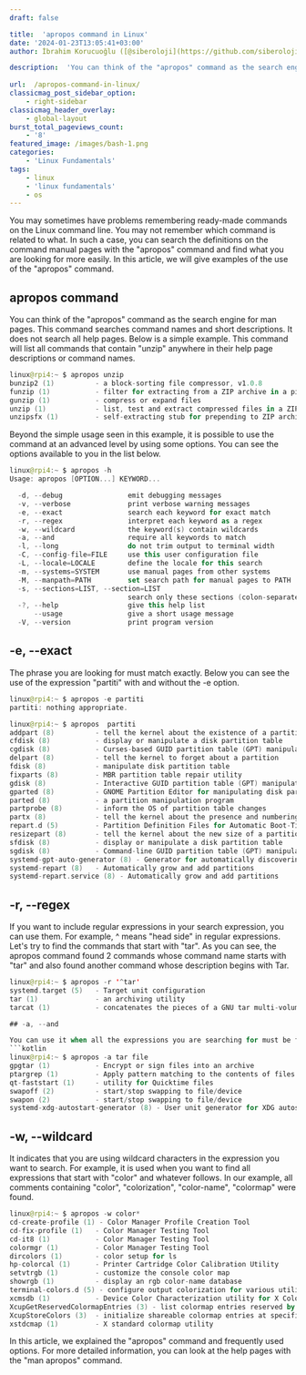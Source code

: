 ```yaml
---
draft: false

title:  'apropos command in Linux'
date: '2024-01-23T13:05:41+03:00'
author: İbrahim Korucuoğlu ([@siberoloji](https://github.com/siberoloji))

description:  'You can think of the "apropos" command as the search engine for man pages. This command searches command names and short descriptions.' 
 
url:  /apropos-command-in-linux/
classicmag_post_sidebar_option:
    - right-sidebar
classicmag_header_overlay:
    - global-layout
burst_total_pageviews_count:
    - '8'
featured_image: /images/bash-1.png
categories:
    - 'Linux Fundamentals'
tags:
    - linux
    - 'linux fundamentals'
    - os
---
```

You may sometimes have problems remembering ready-made commands on the Linux command line. You may not remember which command is related to what. In such a case, you can search the definitions on the command manual pages with the "apropos" command and find what you are looking for more easily. In this article, we will give examples of the use of the "apropos" command.

## apropos command

You can think of the "apropos" command as the search engine for man pages. This command searches command names and short descriptions. It does not search all help pages. Below is a simple example. This command will list all commands that contain "unzip" anywhere in their help page descriptions or command names.
```kotlin
linux@rpi4:~ $ apropos unzip
bunzip2 (1)          - a block-sorting file compressor, v1.0.8
funzip (1)           - filter for extracting from a ZIP archive in a pipe
gunzip (1)           - compress or expand files
unzip (1)            - list, test and extract compressed files in a ZIP archive
unzipsfx (1)         - self-extracting stub for prepending to ZIP archives
```

Beyond the simple usage seen in this example, it is possible to use the command at an advanced level by using some options. You can see the options available to you in the list below.
```kotlin
linux@rpi4:~ $ apropos -h
Usage: apropos [OPTION...] KEYWORD...

  -d, --debug                emit debugging messages
  -v, --verbose              print verbose warning messages
  -e, --exact                search each keyword for exact match
  -r, --regex                interpret each keyword as a regex
  -w, --wildcard             the keyword(s) contain wildcards
  -a, --and                  require all keywords to match
  -l, --long                 do not trim output to terminal width
  -C, --config-file=FILE     use this user configuration file
  -L, --locale=LOCALE        define the locale for this search
  -m, --systems=SYSTEM       use manual pages from other systems
  -M, --manpath=PATH         set search path for manual pages to PATH
  -s, --sections=LIST, --section=LIST
                             search only these sections (colon-separated)
  -?, --help                 give this help list
      --usage                give a short usage message
  -V, --version              print program version
```

## -e, --exact

The phrase you are looking for must match exactly. Below you can see the use of the expression "partiti" with and without the -e option.
```kotlin
linux@rpi4:~ $ apropos -e partiti
partiti: nothing appropriate.

linux@rpi4:~ $ apropos  partiti
addpart (8)          - tell the kernel about the existence of a partition
cfdisk (8)           - display or manipulate a disk partition table
cgdisk (8)           - Curses-based GUID partition table (GPT) manipulator
delpart (8)          - tell the kernel to forget about a partition
fdisk (8)            - manipulate disk partition table
fixparts (8)         - MBR partition table repair utility
gdisk (8)            - Interactive GUID partition table (GPT) manipulator
gparted (8)          - GNOME Partition Editor for manipulating disk partitions.
parted (8)           - a partition manipulation program
partprobe (8)        - inform the OS of partition table changes
partx (8)            - tell the kernel about the presence and numbering of on-disk partitions
repart.d (5)         - Partition Definition Files for Automatic Boot-Time Repartitioning
resizepart (8)       - tell the kernel about the new size of a partition
sfdisk (8)           - display or manipulate a disk partition table
sgdisk (8)           - Command-line GUID partition table (GPT) manipulator for Linux and Unix
systemd-gpt-auto-generator (8) - Generator for automatically discovering and mounting root, /home/, /srv/, ...
systemd-repart (8)   - Automatically grow and add partitions
systemd-repart.service (8) - Automatically grow and add partitions
```

## -r, --regex

If you want to include regular expressions in your search expression, you can use them. For example, ^ means "head side" in regular expressions. Let's try to find the commands that start with "tar". As you can see, the apropos command found 2 commands whose command name starts with "tar" and also found another command whose description begins with Tar.
```kotlin
linux@rpi4:~ $ apropos -r '^tar'
systemd.target (5)   - Target unit configuration
tar (1)              - an archiving utility
tarcat (1)           - concatenates the pieces of a GNU tar multi-volume archive```

## -a, --and

You can use it when all the expressions you are searching for must be found. Let's search for help pages that contain "tar" and "file" in the command name or description.
```kotlin
linux@rpi4:~ $ apropos -a tar file
gpgtar (1)           - Encrypt or sign files into an archive
ptargrep (1)         - Apply pattern matching to the contents of files in a tar archive
qt-faststart (1)     - utility for Quicktime files
swapoff (2)          - start/stop swapping to file/device
swapon (2)           - start/stop swapping to file/device
systemd-xdg-autostart-generator (8) - User unit generator for XDG autostart files
```

## -w, --wildcard

It indicates that you are using wildcard characters in the expression you want to search. For example, it is used when you want to find all expressions that start with "color" and whatever follows. In our example, all comments containing "color", "colorization", "color-name", "colormap" were found.
```kotlin
linux@rpi4:~ $ apropos -w color*
cd-create-profile (1) - Color Manager Profile Creation Tool
cd-fix-profile (1)   - Color Manager Testing Tool
cd-it8 (1)           - Color Manager Testing Tool
colormgr (1)         - Color Manager Testing Tool
dircolors (1)        - color setup for ls
hp-colorcal (1)      - Printer Cartridge Color Calibration Utility
setvtrgb (1)         - customize the console color map
showrgb (1)          - display an rgb color-name database
terminal-colors.d (5) - configure output colorization for various utilities
xcmsdb (1)           - Device Color Characterization utility for X Color Management System
XcupGetReservedColormapEntries (3) - list colormap entries reserved by the system
XcupStoreColors (3)  - initialize shareable colormap entries at specific locations
xstdcmap (1)         - X standard colormap utility
```

In this article, we explained the "apropos" command and frequently used options. For more detailed information, you can look at the help pages with the "man apropos" command.

